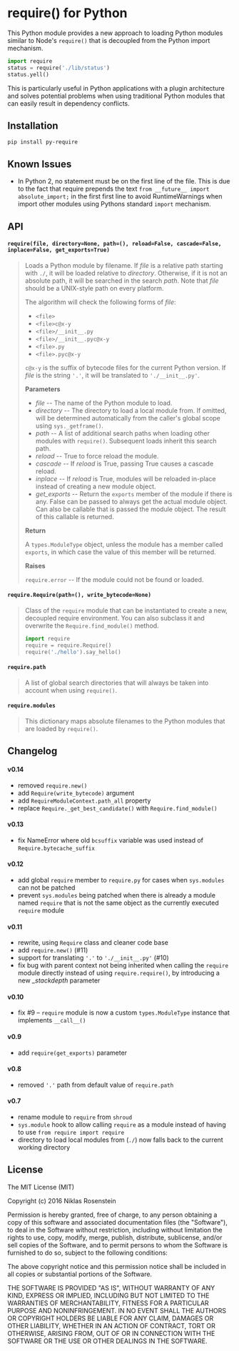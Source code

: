# require() for Python

This Python module provides a new approach to loading Python modules
similar to Node's `require()` that is  decoupled from the Python import
mechanism.

```python
import require
status = require('./lib/status')
status.yell()
```

This is particularly useful in Python applications with a plugin architecture
and solves potential problems when using traditional Python modules that can
easily result in dependency conflicts.

## Installation

    pip install py-require

## Known Issues

- In Python 2, no statement must be on the first line of the file. This is
  due to the fact that require prepends the text `from __future__ import absolute_import;`
  in the first first line to avoid RuntimeWarnings when import other modules
  using Pythons standard `import` mechanism.

## API

#### `require(file, directory=None, path=(), reload=False, cascade=False, inplace=False, get_exports=True)`

> Loads a Python module by filename. If *file* is a relative path starting
> with `./`, it will be loaded relative to *directory*. Otherwise, if it
> is not an absolute path, it will be searched in the search *path*. Note
> that *file* should be a UNIX-style path on every platform.
>
> The algorithm will check the following forms of *file*:
>
> - `<file>`
> - `<file>c@x-y`
> - `<file>/__init__.py`
> - `<file>/__init__.pyc@x-y`
> - `<file>.py`
> - `<file>.pyc@x-y`
>
> `c@x-y` is the suffix of bytecode files for the current Python version.
> If *file* is the string `'.'`, it will be translated to `'./__init__.py'`.
>
> __Parameters__
>
> - *file* -- The name of the Python module to load.  
> - *directory* -- The directory to load a local module from. If omitted,
>   will be determined automatically from the caller's global scope using
>   `sys._getframe()`.  
> - *path* -- A list of additional search paths when loading other
>   modules with `require()`. Subsequent loads inherit this search path.
> - *reload* -- True to force reload the module.  
> - *cascade* -- If *reload* is True, passing True causes a cascade
>   reload.  
> - *inplace* -- If *reload* is True, modules will be reloaded in-place
>   instead of creating a new module object.
> - *get_exports* -- Return the `exports` member of the module if there
>   is any. False can be passed to always get the actual module object. Can
>   also be callable that is passed the module object. The result of this
>   callable is returned.
>
> __Return__
>
> A `types.ModuleType` object, unless the module has a member called
> `exports`, in which case the value of this member will be returned.
>
> __Raises__
>
> `require.error` -- If the module could not be found or loaded.

#### `require.Require(path=(), write_bytecode=None)`

> Class of the `require` module that can be instantiated to create a
> new, decoupled require environment. You can also subclass it and
> overwrite the `Require.find_module()` method.
>
> ```python
> import require
> require = require.Require()
> require('./hello').say_hello()
> ```

#### `require.path`

> A list of global search directories that will always be taken into account
> when using `require()`.

#### `require.modules`

> This dictionary maps absolute filenames to the Python modules that are
> loaded by `require()`.


## Changelog

#### v0.14

- removed `require.new()`
- add `Require(write_bytecode)` argument
- add `RequireModuleContext.path_all` property
- replace `Require._get_best_candidate()` with `Require.find_module()`

#### v0.13

- fix NameError where old `bcsuffix` variable was used instead of
  `Require.bytecache_suffix`

#### v0.12

- add global `require` member to `require.py` for cases when `sys.modules`
  can not be patched
- prevent `sys.modules` being patched when there is already a module named
  `require` that is not the same object as the currently executed `require`
  module

#### v0.11

- rewrite, using `Require` class and cleaner code base
- add `require.new()` (#11)
- support for translating `'.'` to `'./__init__.py'` (#10)
- fix bug with parent context not being inherited when calling the `require`
  module directly instead of using `require.require()`, by introducing a new
  *_stackdepth* parameter

#### v0.10

- fix #9 &ndash; `require` module is now a custom `types.ModuleType` instance
  that implements `__call__()`

#### v0.9

- add `require(get_exports)` parameter

#### v0.8

- removed `'.'` path from default value of `require.path`

#### v0.7

- rename module to `require` from `shroud`
- `sys.module` hook to allow calling `require` as a module instead of
  having to use `from require import require`
- directory to load local modules from (`./`) now falls back to the
  current working directory

## License

The MIT License (MIT)

Copyright (c) 2016  Niklas Rosenstein

Permission is hereby granted, free of charge, to any person obtaining a copy
of this software and associated documentation files (the "Software"), to deal
in the Software without restriction, including without limitation the rights
to use, copy, modify, merge, publish, distribute, sublicense, and/or sell
copies of the Software, and to permit persons to whom the Software is
furnished to do so, subject to the following conditions:

The above copyright notice and this permission notice shall be included in all
copies or substantial portions of the Software.

THE SOFTWARE IS PROVIDED "AS IS", WITHOUT WARRANTY OF ANY KIND, EXPRESS OR
IMPLIED, INCLUDING BUT NOT LIMITED TO THE WARRANTIES OF MERCHANTABILITY,
FITNESS FOR A PARTICULAR PURPOSE AND NONINFRINGEMENT. IN NO EVENT SHALL THE
AUTHORS OR COPYRIGHT HOLDERS BE LIABLE FOR ANY CLAIM, DAMAGES OR OTHER
LIABILITY, WHETHER IN AN ACTION OF CONTRACT, TORT OR OTHERWISE, ARISING FROM,
OUT OF OR IN CONNECTION WITH THE SOFTWARE OR THE USE OR OTHER DEALINGS IN THE
SOFTWARE.
